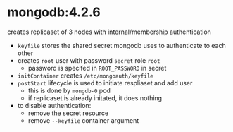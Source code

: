 # mongodb:4.2.6

creates replicaset of 3 nodes with internal/membership authentication

- `keyfile` stores the shared secret mongodb uses to authenticate to each other
- creates `root` user with password `secret` role `root`
  - password is specifed in `ROOT_PASSWORD` in secret
- `initContainer` creates `/etc/mongoauth/keyfile`
- `postStart` lifecycle is used to initiate respliaset and add user
  - this is done by `mongdb-0` pod
  - if replicaset is already initated, it does nothing
- to disable authentication:
  - remove the secret resource
  - remove `--keyfile` container argument
